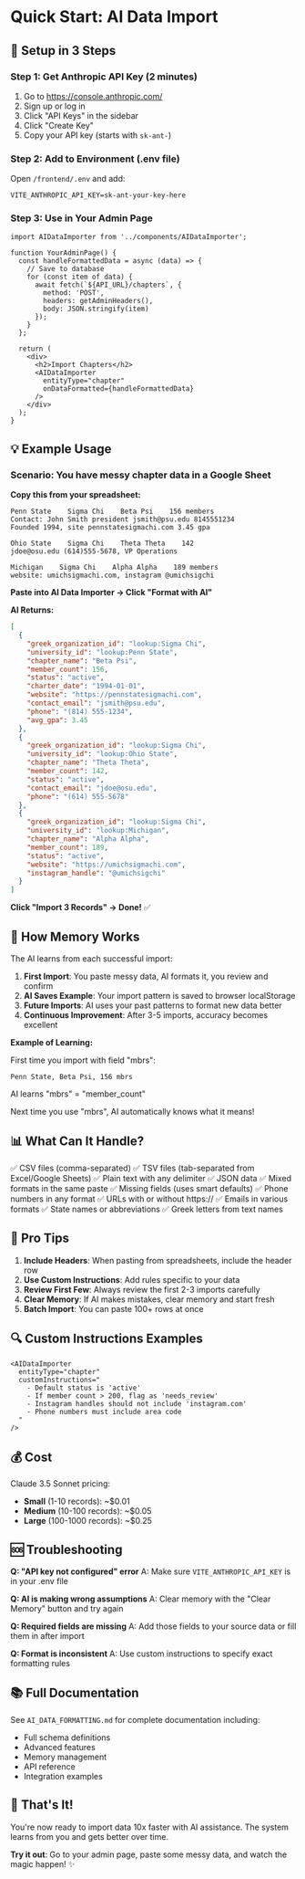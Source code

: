 # Quick Start: AI Data Import

## 🚀 Setup in 3 Steps

### Step 1: Get Anthropic API Key (2 minutes)

1. Go to https://console.anthropic.com/
2. Sign up or log in
3. Click "API Keys" in the sidebar
4. Click "Create Key"
5. Copy your API key (starts with `sk-ant-`)

### Step 2: Add to Environment (.env file)

Open `/frontend/.env` and add:

```env
VITE_ANTHROPIC_API_KEY=sk-ant-your-key-here
```

### Step 3: Use in Your Admin Page

```tsx
import AIDataImporter from '../components/AIDataImporter';

function YourAdminPage() {
  const handleFormattedData = async (data) => {
    // Save to database
    for (const item of data) {
      await fetch(`${API_URL}/chapters`, {
        method: 'POST',
        headers: getAdminHeaders(),
        body: JSON.stringify(item)
      });
    }
  };

  return (
    <div>
      <h2>Import Chapters</h2>
      <AIDataImporter
        entityType="chapter"
        onDataFormatted={handleFormattedData}
      />
    </div>
  );
}
```

## 💡 Example Usage

### Scenario: You have messy chapter data in a Google Sheet

**Copy this from your spreadsheet:**
```
Penn State    Sigma Chi    Beta Psi    156 members
Contact: John Smith president jsmith@psu.edu 8145551234
Founded 1994, site pennstatesigmachi.com 3.45 gpa

Ohio State    Sigma Chi    Theta Theta    142
jdoe@osu.edu (614)555-5678, VP Operations

Michigan    Sigma Chi    Alpha Alpha    189 members
website: umichsigmachi.com, instagram @umichsigchi
```

**Paste into AI Data Importer → Click "Format with AI"**

**AI Returns:**
```json
[
  {
    "greek_organization_id": "lookup:Sigma Chi",
    "university_id": "lookup:Penn State",
    "chapter_name": "Beta Psi",
    "member_count": 156,
    "status": "active",
    "charter_date": "1994-01-01",
    "website": "https://pennstatesigmachi.com",
    "contact_email": "jsmith@psu.edu",
    "phone": "(814) 555-1234",
    "avg_gpa": 3.45
  },
  {
    "greek_organization_id": "lookup:Sigma Chi",
    "university_id": "lookup:Ohio State",
    "chapter_name": "Theta Theta",
    "member_count": 142,
    "status": "active",
    "contact_email": "jdoe@osu.edu",
    "phone": "(614) 555-5678"
  },
  {
    "greek_organization_id": "lookup:Sigma Chi",
    "university_id": "lookup:Michigan",
    "chapter_name": "Alpha Alpha",
    "member_count": 189,
    "status": "active",
    "website": "https://umichsigmachi.com",
    "instagram_handle": "@umichsigchi"
  }
]
```

**Click "Import 3 Records" → Done!** ✅

## 🧠 How Memory Works

The AI learns from each successful import:

1. **First Import**: You paste messy data, AI formats it, you review and confirm
2. **AI Saves Example**: Your import pattern is saved to browser localStorage
3. **Future Imports**: AI uses your past patterns to format new data better
4. **Continuous Improvement**: After 3-5 imports, accuracy becomes excellent

**Example of Learning:**

First time you import with field "mbrs":
```
Penn State, Beta Psi, 156 mbrs
```

AI learns "mbrs" = "member_count"

Next time you use "mbrs", AI automatically knows what it means!

## 📊 What Can It Handle?

✅ CSV files (comma-separated)
✅ TSV files (tab-separated from Excel/Google Sheets)
✅ Plain text with any delimiter
✅ JSON data
✅ Mixed formats in the same paste
✅ Missing fields (uses smart defaults)
✅ Phone numbers in any format
✅ URLs with or without https://
✅ Emails in various formats
✅ State names or abbreviations
✅ Greek letters from text names

## 🎯 Pro Tips

1. **Include Headers**: When pasting from spreadsheets, include the header row
2. **Use Custom Instructions**: Add rules specific to your data
3. **Review First Few**: Always review the first 2-3 imports carefully
4. **Clear Memory**: If AI makes mistakes, clear memory and start fresh
5. **Batch Import**: You can paste 100+ rows at once

## 🔍 Custom Instructions Examples

```tsx
<AIDataImporter
  entityType="chapter"
  customInstructions="
    - Default status is 'active'
    - If member count > 200, flag as 'needs_review'
    - Instagram handles should not include 'instagram.com'
    - Phone numbers must include area code
  "
/>
```

## 💰 Cost

Claude 3.5 Sonnet pricing:
- **Small** (1-10 records): ~$0.01
- **Medium** (10-100 records): ~$0.05
- **Large** (100-1000 records): ~$0.25

## 🆘 Troubleshooting

**Q: "API key not configured" error**
A: Make sure `VITE_ANTHROPIC_API_KEY` is in your .env file

**Q: AI is making wrong assumptions**
A: Clear memory with the "Clear Memory" button and try again

**Q: Required fields are missing**
A: Add those fields to your source data or fill them in after import

**Q: Format is inconsistent**
A: Use custom instructions to specify exact formatting rules

## 📚 Full Documentation

See `AI_DATA_FORMATTING.md` for complete documentation including:
- Full schema definitions
- Advanced features
- Memory management
- API reference
- Integration examples

## 🎉 That's It!

You're now ready to import data 10x faster with AI assistance. The system learns from you and gets better over time.

**Try it out**: Go to your admin page, paste some messy data, and watch the magic happen! ✨
